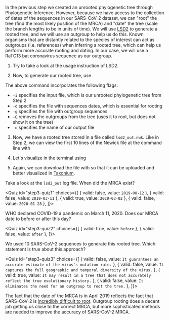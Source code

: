 <script>
import Link from "$components/Link.svelte";
import Execute from "$components/Execute.svelte";
import Quiz from "$components/Quiz.svelte";
</script>

In the previous step we created an unrooted phylogenetic tree through Phylogenetic Inference. However, because we have access to the collection of dates of the sequences in our SARS-CoV-2 dataset, we can "root" the tree (find the most likely position of the MRCA) and "date" the tree (scale the branch lengths to be in units of time). We will use [LSD2](https://github.com/tothuhien/lsd2) to generate a rooted tree, and we will use an outgroup to help us do this. Known organisms that are distantly related to the species of interest can act as outgroups (i.e. references) when inferring a rooted tree, which can help us perform more accurate rooting and dating. In our case, we will use a RaTG13 bat coronavirus sequence as our outgroup. 

1. Try <Execute command="lsd2 -help" inline /> to take a look at the usage instruction of LSD2.

2. Now, to generate our rooted tree, use <Execute command="lsd2 -i sarscov2_sequences.unrooted_tree.nwk -d sarscov2_dates.txt -g sarscov2_outgroup.txt -G -l -1 -o lsd2_out" inline /> 

The above command incorporates the following flags:

- `-i` specifies the input file, which is our unrooted phylogenetic tree from Step 2
- `-d` specifies the file with sequences dates, which is essential for rooting
- `-g` specifies the file with outgroup sequences
- `-G` removes the outgroups from the tree (uses it to root, but does not show it on the tree)
- `-o` specifies the name of our output file

3. Now, we have a rooted tree stored in a file called `lsd2_out.nwk`. Like in Step 2, we can view the first 10 lines of the Newick file at the command line with <Execute command="head -10 lsd2_out.nwk" inline />

4. Let's visualize in the terminal using <Execute command="nw_display - < lsd2_out.nwk" inline />

5. Again, we can download the file with <Execute command="download lsd2_out.nwk" inline /> so that it can be uploaded and better visualized in [Taxonium](https://taxonium.org/?xType=x_dist). 

Take a look at the `lsd2_out` log file. When did the MRCA exist?

<Quiz
	id="step3-quiz1"
	choices={[
		{ valid: false, value: `2019-08-12` },
		{ valid: false, value: `2019-03-11` },
		{ valid: true, value: `2020-03-02` },
		{ valid: false, value: `2020-01-28` },
    ]}>
	<span slot="prompt"></span>
</Quiz>

WHO declared COVID-19 a pandemic on March 11, 2020. Does our MRCA date to before or after this day?

<Quiz
	id="step3-quiz2"
	choices={[
		{ valid: true, value: `before` },
		{ valid: false, value: `after` },
    ]}>
	<span slot="prompt"></span>
</Quiz>

We used 10 SARS-CoV-2 sequences to generate this rooted tree. Which statement is true about this approach?

<Quiz
	id="step3-quiz3"
	choices={[
		{ valid: false, value: `It guarantees an accurate estimate of the virus's mutation rate.` },
		{ valid: false, value: `It captures the full geographic and temporal diversity of the virus.` },
		{ valid: true, value: `It may result in a tree that does not accurately reflect the true evolutionary history.` },
		{ valid: false, value: `It eliminates the need for an outgroup to root the tree.` },
    ]}>
	<span slot="prompt"></span>
</Quiz>

The fact that the date of the MRCA is in April 2019 reflects the fact that SARS-CoV-2 is [incredibly difficult to root](https://doi.org/10.1126/science.abp8337). Outgroup rooting does a decent job getting us close to the correct MRCA, but more sophisticated methods are needed to improve the accuracy of SARS-CoV-2 MRCA. 